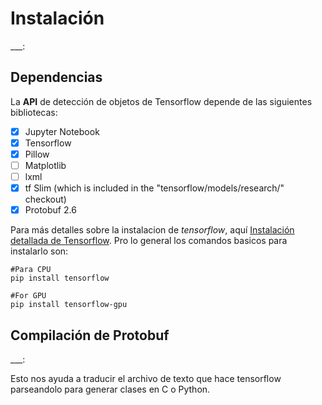 # Instalación
___:

## Dependencias

La **API** de detección de objetos de Tensorflow depende de las siguientes bibliotecas:

- [x] Jupyter Notebook
- [x] Tensorflow
- [x] Pillow 
- [ ] Matplotlib
- [ ] lxml
- [x] tf Slim (which is included in the "tensorflow/models/research/" checkout)
- [x] Protobuf 2.6

Para más detalles sobre la instalacion de *tensorflow*, aquí [Instalación detallada de Tensorflow](https://www.tensorflow.org/install/). 
Pro lo general los comandos basicos para instalarlo son:

```
#Para CPU
pip install tensorflow

#For GPU
pip install tensorflow-gpu
```

## Compilación de Protobuf

___:

Esto nos ayuda a traducir el archivo de texto que hace tensorflow parseandolo para generar clases en C o Python.
